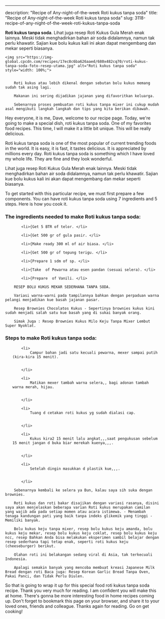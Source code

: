 ---
description: "Recipe of Any-night-of-the-week Roti kukus tanpa soda"
title: "Recipe of Any-night-of-the-week Roti kukus tanpa soda"
slug: 3118-recipe-of-any-night-of-the-week-roti-kukus-tanpa-soda

<p>
	<strong>Roti kukus tanpa soda</strong>. 
	Lihat juga resep Roti Kukus Gula Merah enak lainnya. Meski tidak menghadirkan bahan air soda didalamnya, namun tak perlu khawatir. Sajian kue bolu kukus kali ini akan dapat mengembang dan mekar seperti biasanya.
</p>
<p>
	
	<img src="https://img-global.cpcdn.com/recipes/17ec8c6ba626aaed/680x482cq70/roti-kukus-tanpa-soda-foto-resep-utama.jpg" alt="Roti kukus tanpa soda" style="width: 100%;">
	
	
		Roti kukus atau lebih dikenal dengan sebutan bolu kukus memang sudah tak asing lagi.
	
		Makanan ini sering dijadikan jajanan yang difavoritkan keluarga.
	
		Sebenarnya proses pembuatan roti kukus tanpa mixer ini cukup mudah asal mengikuti langkah langkah dan tips yang kita berikan dibawah.
	
</p>
<p>
	Hey everyone, it is me, Dave, welcome to our recipe page. Today, we're going to make a special dish, roti kukus tanpa soda. One of my favorites food recipes. This time, I will make it a little bit unique. This will be really delicious.
</p>
	
<p>
	Roti kukus tanpa soda is one of the most popular of current trending foods in the world. It is easy, it is fast, it tastes delicious. It is appreciated by millions every day. Roti kukus tanpa soda is something which I have loved my whole life. They are fine and they look wonderful.
</p>
<p>
	Lihat juga resep Roti Kukus Gula Merah enak lainnya. Meski tidak menghadirkan bahan air soda didalamnya, namun tak perlu khawatir. Sajian kue bolu kukus kali ini akan dapat mengembang dan mekar seperti biasanya.
</p>

<p>
To get started with this particular recipe, we must first prepare a few components. You can have roti kukus tanpa soda using 7 ingredients and 5 steps. Here is how you cook it.
</p>

<h3>The ingredients needed to make Roti kukus tanpa soda:</h3>

<ol>
	
		<li>{Get 5 BTR of telor. </li>
	
		<li>{Get 500 gr of gula pasir. </li>
	
		<li>{Make ready 300 ml of air biasa. </li>
	
		<li>{Get 500 gr of tepung terigu. </li>
	
		<li>{Prepare 1 sdm of sp. </li>
	
		<li>{Take  of Pewarna atau esen pandan (sesuai selera). </li>
	
		<li>{Prepare  of Vanili. </li>
	
</ol>
<p>
	
		RESEP BOLU KUKUS MEKAR SEDERHANA TANPA SODA.
	
		Variasi warna-warni pada tampilannya bahkan dengan perpaduan warna pelangi menjadikan kue basah jajanan pasar.
	
		Resep Brownies Chocolatos Kukus - Sepertinya brownies kukus kini sudah menjadi salah satu kue basah yang di sukai banyak orang.
	
		Simak Juga : Resep Brownies Kukus Milo Keju Tanpa Mixer Lembut Super Nyoklat.
	
</p>

<h3>Steps to make Roti kukus tanpa soda:</h3>

<ol>
	
		<li>
			Campur bahan jadi satu kecuali pewarna, mexer sampai putih (kira-kira 15 menit).
			
			
		</li>
	
		<li>
			Matikan mexer tambah warna selera,, bagi adonan tambah warna merah, hijau.
			
			
		</li>
	
		<li>
			Tuang d cetakan roti kukus yg sudah dialasi cap.
			
			
		</li>
	
		<li>
			Kukus kira2 15 menit lalu angkat,,,saat pengukusan sebelum 15 menit jangan d buka biar merekah kuenya,,,.
			
			
		</li>
	
		<li>
			Setelah dingin masukkan d plastik kue,,,.
			
			
		</li>
	
</ol>

<p>
	
		Sebenarnya kembali ke selera ya Bun, kalau saya sih suka dengan brownies.
	
		Roti kukus dan roti bakar disajikan dengan variasi rasanya, disini saya akan menjelaskan beberapa varian Roti kukus merupakan camilan yang wajib ada pada setiap momen atau acara istimewa. - Menambah tenaga kandungan pati yang baik tanpa indeks glikemik yang tinggi - Memiliki banyak.
	
		Bolu kukus keju tanpa mixer, resep bolu kukus keju amanda, bolu kukus keju mekar, resep bolu kukus keju coklat, resep bolu kukus keju ncc, resep Bahkan Anda bisa melakukan eksperimen sambil belajar dengan resep sederhana tapi tetap enak, seperti roti kukus keju (cheeseburger) berikut.
	
		Olahan roti ini belakangan sedang viral di Asia, tak terkecuali Indonesia.
	
		Apalagi semakin banyak yang mencoba membuat kreasi Japanese Milk Bread dengan roti Baca juga: Resep Korean Garlic Bread Tanpa Oven, Pakai Panci, dan Tidak Perlu Diulen.
	
</p>

<p>
	So that is going to wrap it up for this special food roti kukus tanpa soda recipe. Thank you very much for reading. I am confident you will make this at home. There's gonna be more interesting food in home recipes coming up. Don't forget to bookmark this page on your browser, and share it to your loved ones, friends and colleague. Thanks again for reading. Go on get cooking!
</p>
